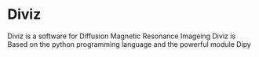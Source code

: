 # Diviz
Diviz is a software for Diffusion Magnetic Resonance Imageing 
Diviz is Based on the python programming language and the powerful module Dipy 
